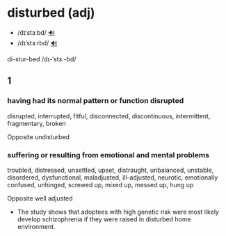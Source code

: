 # disturbed (adj)

- /dɪˈstɜːbd/ [🔊](https://www.oxfordlearnersdictionaries.com/media/english/uk_pron/d/dis/distu/disturbed__gb_1.mp3)
- /dɪˈstɜːrbd/ [🔊](https://www.oxfordlearnersdictionaries.com/media/english/us_pron/d/dis/distu/disturbed__us_1.mp3)

di-stur-bed /dɪ-ˈstɜː-bd/

## 1

### having had its normal pattern or function disrupted

disrupted, interrupted, fitful, disconnected, discontinuous, intermittent, fragmentary, broken

Opposite undisturbed

### suffering or resulting from emotional and mental problems

troubled, distressed, unsettled, upset, distraught, unbalanced, unstable, disordered, dysfunctional, maladjusted, ill-adjusted, neurotic, emotionally confused, unhinged, screwed up, mixed up, messed up, hung up

Opposite well adjusted

- The study shows that adoptees with high genetic risk were most likely develop schizophrenia if they were raised in disturbed home environment.